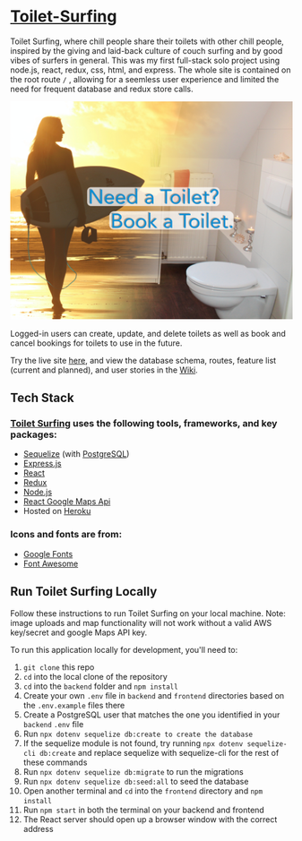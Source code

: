 # [Toilet-Surfing](https://toiletsurfing.herokuapp.com/)

Toilet Surfing, where chill people share their toilets with other chill people, inspired by the giving and laid-back culture of couch surfing and by good vibes of surfers in general. This was my first full-stack solo project using node.js, react, redux, css, html, and express. The whole site is contained on the root route `/` , allowing for a seemless user experience and limited the need for frequent database and redux store calls.

![Welcome to Toilet Surfing](/frontend/public/pictures/toilet-surfer-preview.png)

Logged-in users can create, update, and delete toilets as well as book and cancel bookings for toilets to use in the future.

Try the live site [here](https://toiletsurfing.herokuapp.com/), and view the database schema, routes, feature list (current and planned), and user stories in the [Wiki](https://github.com/zduvall/Toilet-Surfing/wiki).

## Tech Stack
### [Toilet Surfing](https://toiletsurfing.herokuapp.com/) uses the following tools, frameworks, and key packages:

* [Sequelize](https://sequelize.org/) (with [PostgreSQL](https://www.postgresql.org/))
* [Express.js](https://expressjs.com/)
* [React](https://reactjs.org/)
* [Redux](https://react-redux.js.org/)
* [Node.js](https://nodejs.org/en/)
* [React Google Maps Api](https://react-google-maps-api-docs.netlify.app/)
* Hosted on [Heroku](https://dashboard.heroku.com/)

### Icons and fonts are from:
* [Google Fonts](https://fonts.google.com/)
* [Font Awesome](https://fontawesome.com/)

## Run Toilet Surfing Locally
Follow these instructions to run Toilet Surfing on your local machine. Note: image uploads and map functionality will not work without a valid AWS key/secret and google Maps API key.

To run this application locally for development, you'll need to:

1. `git clone` this repo
2. `cd` into the local clone of the repository
3. `cd` into the `backend` folder and `npm install`
4. Create your own `.env` file in `backend` and `frontend` directories based on the `.env.example` files there
5. Create a PostgreSQL user that matches the one you identified in your `backend` `.env` file
6. Run `npx dotenv sequelize db:create to create the database`
7. If the sequelize module is not found, try running `npx dotenv sequelize-cli db:create` and replace sequelize with sequelize-cli for the rest of these commands
8. Run `npx dotenv sequelize db:migrate` to run the migrations
9. Run `npx dotenv sequelize db:seed:all` to seed the database
10. Open another terminal and `cd` into the `frontend` directory and `npm install`
11. Run `npm start` in both the terminal on your backend and frontend
12. The React server should open up a browser window with the correct address
